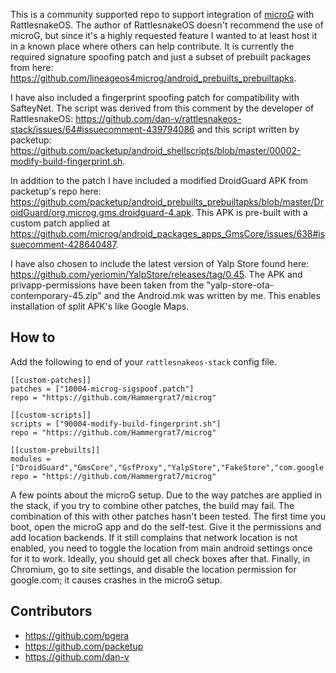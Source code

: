 This is a community supported repo to support integration of [microG](https://microg.org/) with RattlesnakeOS. The author of RattlesnakeOS doesn't recommend the use of microG, but since it's a highly requested feature I wanted to at least host it in a known place where others can help contribute. It is currently the required signature spoofing patch and just a subset of prebuilt packages from here: https://github.com/lineageos4microg/android_prebuilts_prebuiltapks.

I have also included a fingerprint spoofing patch for compatibility with SafteyNet. The script was derived from this comment by the developer of RattlesnakeOS: https://github.com/dan-v/rattlesnakeos-stack/issues/64#issuecomment-439794086 and this script written by packetup: https://github.com/packetup/android_shellscripts/blob/master/00002-modify-build-fingerprint.sh.

In addition to the patch I have included a modified DroidGuard APK from packetup's repo here: https://github.com/packetup/android_prebuilts_prebuiltapks/blob/master/DroidGuard/org.microg.gms.droidguard-4.apk. This APK is pre-built with a custom patch applied at https://github.com/microg/android_packages_apps_GmsCore/issues/638#issuecomment-428640487.

I have also chosen to include the latest version of Yalp Store found here: https://github.com/yeriomin/YalpStore/releases/tag/0.45. The APK and privapp-permissions have been taken from the "yalp-store-ota-contemporary-45.zip" and the Android.mk was written by me. This enables installation of split APK's like Google Maps.

## How to
Add the following to end of your `rattlesnakeos-stack` config file.
```
[[custom-patches]]
patches = ["10004-microg-sigspoof.patch"]
repo = "https://github.com/Hammergrat7/microg"

[[custom-scripts]]
scripts = ["90004-modify-build-fingerprint.sh"]
repo = "https://github.com/Hammergrat7/microg"

[[custom-prebuilts]]
modules = ["DroidGuard","GmsCore","GsfProxy","YalpStore","FakeStore","com.google.android.maps.jar"]
repo = "https://github.com/Hammergrat7/microg"
```

A few points about the microG setup. Due to the way patches are applied in the stack, if you try to combine other patches, the build may fail. The combination of this with other patches hasn't been tested. The first time you boot, open the microG app and do the self-test. Give it the permissions and add location backends. If it still complains that network location is not enabled, you need to toggle the location from main android settings once for it to work. Ideally, you should get all check boxes after that. Finally, in Chromium, go to site settings, and disable the location permission for google.com; it causes crashes in the microG setup.

## Contributors
* https://github.com/pgera
* https://github.com/packetup
* https://github.com/dan-v
